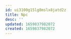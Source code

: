 ```yaml
---
id: ui3100g15lg8mslx8jatd2z
title: Npc
desc: ''
updated: 1659837982072
created: 1659837982072
---
```

